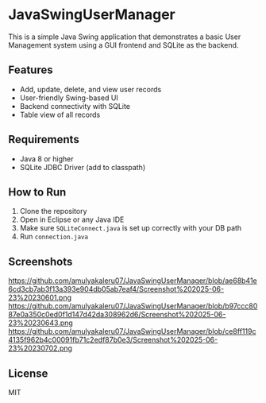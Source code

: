 # JavaSwingUserManager

This is a simple Java Swing application that demonstrates a basic User Management system using a GUI frontend and SQLite as the backend.

## Features
- Add, update, delete, and view user records
- User-friendly Swing-based UI
- Backend connectivity with SQLite
- Table view of all records

## Requirements
- Java 8 or higher
- SQLite JDBC Driver (add to classpath)

## How to Run
1. Clone the repository
2. Open in Eclipse or any Java IDE
3. Make sure `SQLiteConnect.java` is set up correctly with your DB path
4. Run `connection.java`

## Screenshots

https://github.com/amulyakaleru07/JavaSwingUserManager/blob/ae68b41e6cd3cb7ab3f13a393e904db05ab7eaf4/Screenshot%202025-06-23%20230601.png
https://github.com/amulyakaleru07/JavaSwingUserManager/blob/b97ccc8087e0a350c0ed0f1d147d42da308962d6/Screenshot%202025-06-23%20230643.png
https://github.com/amulyakaleru07/JavaSwingUserManager/blob/ce8ff119c4135f962b4c00091fb71c2edf87b0e3/Screenshot%202025-06-23%20230702.png

## License
MIT
